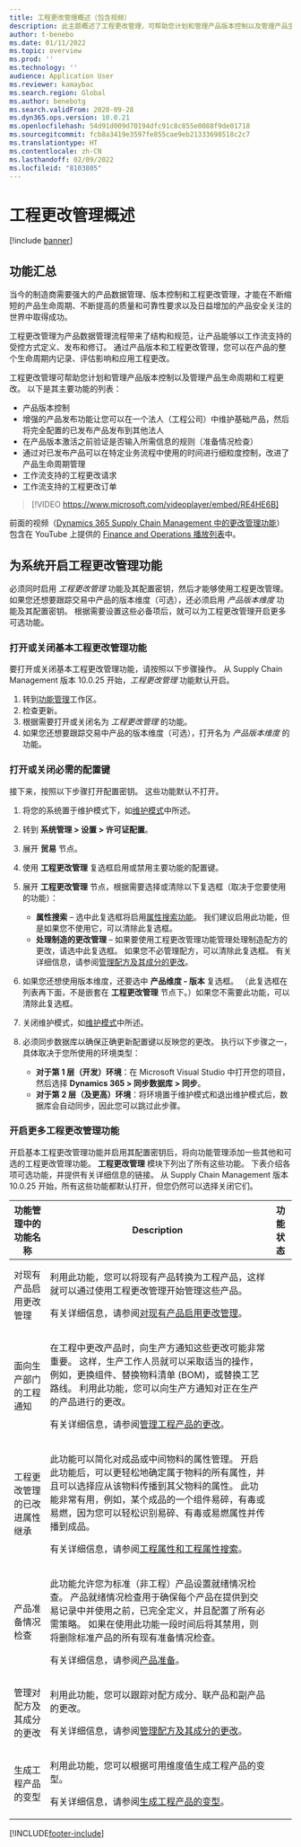 ```yaml
---
title: 工程更改管理概述（包含视频）
description: 此主题概述了工程更改管理，可帮助您计划和管理产品版本控制以及管理产品生命周期和工程更改。
author: t-benebo
ms.date: 01/11/2022
ms.topic: overview
ms.prod: ''
ms.technology: ''
audience: Application User
ms.reviewer: kamaybac
ms.search.region: Global
ms.author: benebotg
ms.search.validFrom: 2020-09-28
ms.dyn365.ops.version: 10.0.21
ms.openlocfilehash: 54d91d009d70194dfc91c8c855e0088f9de01718
ms.sourcegitcommit: fcb8a3419e3597fe855cae9eb21333698518c2c7
ms.translationtype: HT
ms.contentlocale: zh-CN
ms.lasthandoff: 02/09/2022
ms.locfileid: "8103805"
---
```

# <a name="engineering-change-management-overview"></a>工程更改管理概述

[!include [banner](../includes/banner.md)]

## <a name="feature-summary"></a>功能汇总

当今的制造商需要强大的产品数据管理、版本控制和工程更改管理，才能在不断缩短的产品生命周期、不断提高的质量和可靠性要求以及日益增加的产品安全关注的世界中取得成功。

工程更改管理为产品数据管理流程带来了结构和规范，让产品能够以工作流支持的受控方式定义、发布和修订。 通过产品版本和工程更改管理，您可以在产品的整个生命周期内记录、评估影响和应用工程更改。

工程更改管理可帮助您计划和管理产品版本控制以及管理产品生命周期和工程更改。 以下是其主要功能的列表：

- 产品版本控制
- 增强的产品发布功能让您可以在一个法人（工程公司）中维护基础产品，然后将完全配置的已发布产品发布到其他法人
- 在产品版本激活之前验证是否输入所需信息的规则（准备情况检查）
- 通过对已发布产品可以在特定业务流程中使用的时间进行细粒度控制，改进了产品生命周期管理
- 工作流支持的工程更改请求
- 工作流支持的工程更改订单

> [!VIDEO https://www.microsoft.com/videoplayer/embed/RE4HE6B]

前面的视频（[Dynamics 365 Supply Chain Management 中的更改管理功能](https://youtu.be/N313FqvRuBc)）包含在 YouTube 上提供的 [Finance and Operations 播放列表](https://www.youtube.com/playlist?list=PLcakwueIHoT_SYfIaPGoOhloFoCXiUSyW)中。

## <a name="turn-on-the-engineering-change-management-features-for-your-system"></a>为系统开启工程更改管理功能

必须同时启用 *工程更改管理* 功能及其配置密钥，然后才能够使用工程更改管理。 如果您还想要跟踪交易中产品的版本维度（可选），还必须启用 *产品版本维度* 功能及其配置密钥。 根据需要设置这些必备项后，就可以为工程更改管理开启更多可选功能。

### <a name="turn-the-basic-engineering-change-management-features-on-or-off"></a>打开或关闭基本工程更改管理功能

要打开或关闭基本工程更改管理功能，请按照以下步骤操作。 从 Supply Chain Management 版本 10.0.25 开始，*工程更改管理* 功能默认开启。

1. 转到[功能管理](../../fin-ops-core/fin-ops/get-started/feature-management/feature-management-overview.md)工作区。
1. 检查更新。
1. 根据需要打开或关闭名为 *工程更改管理* 的功能。
1. 如果您还想要跟踪交易中产品的版本维度（可选），打开名为 *产品版本维度* 的功能。

### <a name="turn-the-required-configuration-keys-on-or-off"></a>打开或关闭必需的配置键

接下来，按照以下步骤打开配置密钥。 这些功能默认不打开。

1. 将您的系统置于维护模式下，如[维护模式](../../fin-ops-core/dev-itpro/sysadmin/maintenance-mode.md)中所述。
1. 转到 **系统管理 \> 设置 \> 许可证配置**。
1. 展开 **贸易** 节点。
1. 使用 **工程更改管理** 复选框启用或禁用主要功能的配置键。
1. 展开 **工程更改管理** 节点，根据需要选择或清除以下复选框（取决于您要使用的功能）：

    - **属性搜索** – 选中此复选框将启用[属性搜索功能](engineering-attributes-and-search.md)。 我们建议启用此功能，但是如果您不使用它，可以清除此复选框。
    - **处理制造的更改管理** – 如果要使用工程更改管理功能管理处理制造配方的更改，请选中此复选框。 如果您不必管理配方，可以清除此复选框。 有关详细信息，请参阅[管理配方及其成分的更改](manage-formula-changes.md)。

1. 如果您还想使用版本维度，还要选中 **产品维度 - 版本** 复选框。 （此复选框在列表再下面，不是嵌套在 **工程更改管理** 节点下。）如果您不需要此功能，可以清除此复选框。
1. 关闭维护模式，如[维护模式](../../fin-ops-core/dev-itpro/sysadmin/maintenance-mode.md)中所述。
1. 必须同步数据库以确保正确更新配置键以反映您的更改。 执行以下步骤之一，具体取决于您所使用的环境类型：
    - **对于第 1 层（开发）环境**：在 Microsoft Visual Studio 中打开您的项目，然后选择 **Dynamics 365 \> 同步数据库 \> 同步**。
    - **对于第 2 层（及更高）环境**：将环境置于维护模式和退出维护模式后，数据库会自动同步，因此您可以跳过此步骤。

### <a name="turn-on-additional-engineering-change-management-features"></a>开启更多工程更改管理功能

开启基本工程更改管理功能并启用其配置密钥后，将向功能管理添加一些其他和可选的工程更改管理功能。 **工程更改管理** 模块下列出了所有这些功能。 下表介绍各项可选功能，并提供有关详细信息的链接。 从 Supply Chain Management 版本 10.0.25 开始，所有这些功能都默认打开，但您仍然可以选择关闭它们。

| 功能管理中的功能名称 | Description | 功能状态 |
|---|---|---|
| 对现有产品启用更改管理 | <p>利用此功能，您可以将现有产品转换为工程产品，这样就可以通过使用工程更改管理开始管理这些产品。</p><p>有关详细信息，请参阅[对现有产品启用更改管理](change-management-existing-products.md)。</p> |
| 面向生产部门的工程通知 | <p>在工程中更改产品时，向生产方通知这些更改可能非常重要。 这样，生产工作人员就可以采取适当的操作，例如，更换组件、替换物料清单 (BOM)，或替换工艺路线。 利用此功能，您可以向生产方通知对正在生产的产品进行的更改。</p><p>有关详细信息，请参阅[管理工程产品的更改](engineering-change-management.md)。</p> |
| 工程更改管理的已改进属性继承 | <p>此功能可以简化对成品或中间物料的属性管理。 开启此功能后，可以更轻松地确定属于物料的所有属性，并且可以选择应从该物料传播到其父物料的属性。 此功能非常有用，例如，某个成品的一个组件易碎，有毒或易燃，因为您可以轻松识别易碎、有毒或易燃属性并传播到成品。</p><p>有关详细信息，请参阅[工程属性和工程属性搜索](engineering-attributes-and-search.md)。</p> |
| 产品准备情况检查 | <p>此功能允许您为标准（非工程）产品设置就绪情况检查。 产品就绪情况检查用于确保每个产品在提供到交易记录中并使用之前，已完全定义，并且配置了所有必需策略。 如果在使用此功能一段时间后将其禁用，则将删除标准产品的所有现有准备情况检查。</p><p>有关详细信息，请参阅[产品准备](product-readiness.md)。</p> |
| 管理对配方及其成分的更改 | <p>利用此功能，您可以跟踪对配方成分、联产品和副产品的更改。</p><p>有关详细信息，请参阅[管理配方及其成分的更改](manage-formula-changes.md)。</p> |
| 生成工程产品的变型 | <p>利用此功能，您可以根据可用维度值生成工程产品的变型。</p><p>有关详细信息，请参阅[生成工程产品的变型](engineering-variants.md)。</p> |

[!INCLUDE[footer-include](../../includes/footer-banner.md)]
